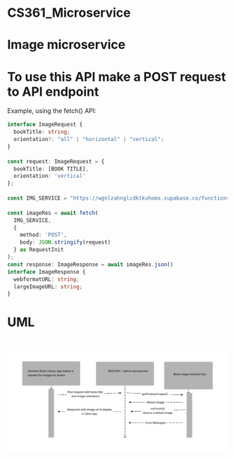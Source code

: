 # CS361_Microservice

# Image microservice

# To use this API make a POST request to API endpoint

Example, using the fetch() API:

```ts
interface ImageRequest {
  bookTitle: string;
  orientation?: "all" | "horizontal" | "vertical";
}

const request: ImageRequest = {
  bookTitle: [BOOK TITLE],
  orientation: 'vertical'
};

const IMG_SERVICE = "https://wgnlzahnglcdktkuhomx.supabase.co/functions/v1/get-book-image";

const imageRes = await fetch(
  IMG_SERVICE,
  {
    method: 'POST',
    body: JSON.stringify(request)
  } as RequestInit
);
const response: ImageResponse = await imageRes.json()
interface ImageResponse {
  webformatURL: string;
  largeImageURL: string;
}
```

# UML

# ![alt text](https://github.com/puczkowskyjp/CS361_Microservice/blob/main/public/UML.png?raw=true)
